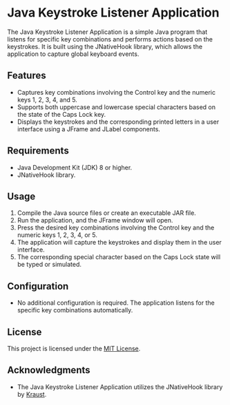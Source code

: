 # Java Keystroke Listener Application

The Java Keystroke Listener Application is a simple Java program that listens for specific key combinations and performs actions based on the keystrokes. It is built using the JNativeHook library, which allows the application to capture global keyboard events.

## Features

- Captures key combinations involving the Control key and the numeric keys 1, 2, 3, 4, and 5.
- Supports both uppercase and lowercase special characters based on the state of the Caps Lock key.
- Displays the keystrokes and the corresponding printed letters in a user interface using a JFrame and JLabel components.

## Requirements

- Java Development Kit (JDK) 8 or higher.
- JNativeHook library.

## Usage

1. Compile the Java source files or create an executable JAR file.
2. Run the application, and the JFrame window will open.
3. Press the desired key combinations involving the Control key and the numeric keys 1, 2, 3, 4, or 5.
4. The application will capture the keystrokes and display them in the user interface.
5. The corresponding special character based on the Caps Lock state will be typed or simulated.

## Configuration

- No additional configuration is required. The application listens for the specific key combinations automatically.

## License

This project is licensed under the [MIT License](LICENSE).

## Acknowledgments

- The Java Keystroke Listener Application utilizes the JNativeHook library by [Kraust](https://github.com/kraust/JNativeHook).

